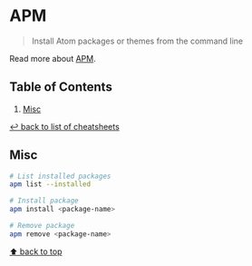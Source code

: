 # APM
> Install Atom packages or themes from the command line

Read more about [APM](https://flight-manual.atom.io/using-atom/sections/atom-packages/#command-line).

## Table of Contents

1. [Misc](#misc)

[↩ back to list of cheatsheets](README.md#list-of-cheatsheets)

## Misc

```bash
# List installed packages
apm list --installed

# Install package
apm install <package-name>

# Remove package
apm remove <package-name>
```

[⬆ back to top](#table-of-contents)